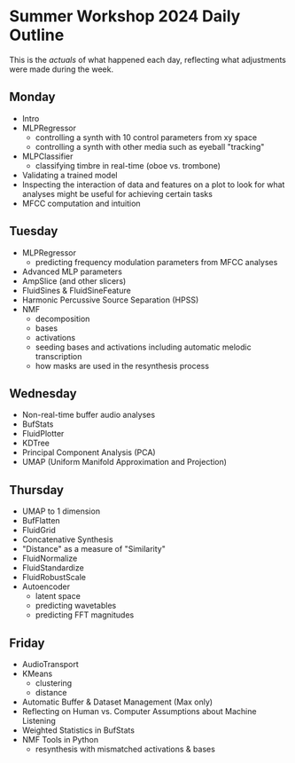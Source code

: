 # Summer Workshop 2024 Daily Outline

This is the *actuals* of what happened each day, reflecting what adjustments were made during the week.

## Monday

* Intro
* MLPRegressor
  * controlling a synth with 10 control parameters from xy space
  * controlling a synth with other media such as eyeball "tracking"
* MLPClassifier
  * classifying timbre in real-time (oboe vs. trombone)
* Validating a trained model
* Inspecting the interaction of data and features on a plot to look for what analyses might be useful for achieving certain tasks
* MFCC computation and intuition

## Tuesday

* MLPRegressor
  * predicting frequency modulation parameters from MFCC analyses
* Advanced MLP parameters
* AmpSlice (and other slicers)
* FluidSines & FluidSineFeature
* Harmonic Percussive Source Separation (HPSS)
* NMF
  * decomposition
  * bases
  * activations
  * seeding bases and activations including automatic melodic transcription
  * how masks are used in the resynthesis process

## Wednesday

* Non-real-time buffer audio analyses
* BufStats
* FluidPlotter
* KDTree
* Principal Component Analysis (PCA)
* UMAP (Uniform Manifold Approximation and Projection)

## Thursday

* UMAP to 1 dimension
* BufFlatten
* FluidGrid
* Concatenative Synthesis
* "Distance" as a measure of "Similarity"
* FluidNormalize
* FluidStandardize
* FluidRobustScale
* Autoencoder
  * latent space
  * predicting wavetables
  * predicting FFT magnitudes

## Friday

* AudioTransport
* KMeans
  * clustering
  * distance
* Automatic Buffer & Dataset Management (Max only)
* Reflecting on Human vs. Computer Assumptions about Machine Listening
* Weighted Statistics in BufStats
* NMF Tools in Python
  * resynthesis with mismatched activations & bases